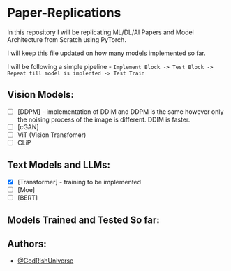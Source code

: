# Paper-Replications

In this repository I will be replicating ML/DL/AI Papers and Model Architecture from Scratch using PyTorch.

I will keep this file updated on how many models implemented so far.

I will be following a simple pipeline - `Implement Block -> Test Block -> Repeat till model is implented -> Test Train`

## Vision Models:

* [ ] [DDPM] - implementation of DDIM and DDPM is the same however only the noising process of the image is different. DDIM is faster.
* [ ] [cGAN]
* [ ] ViT (Vision Transfomer)
* [ ] CLiP

## Text Models and LLMs:

* [X] [Transformer] - training to be implemented
* [ ] [Moe]
* [ ] [BERT]

## Models Trained and Tested So far:

## Authors:

- [@GodRishUniverse](https://github.com/GodRishUniverse)
